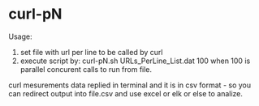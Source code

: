 # curl-pN

Usage:
1. set file with url per line to be called by curl
2. execute script by: curl-pN.sh URLs_PerLine_List.dat 100 when 100 is parallel concurent calls to run from file.

curl mesurements data replied in terminal and it is in csv format - so you can redirect output into file.csv and use excel or elk or else to analize.